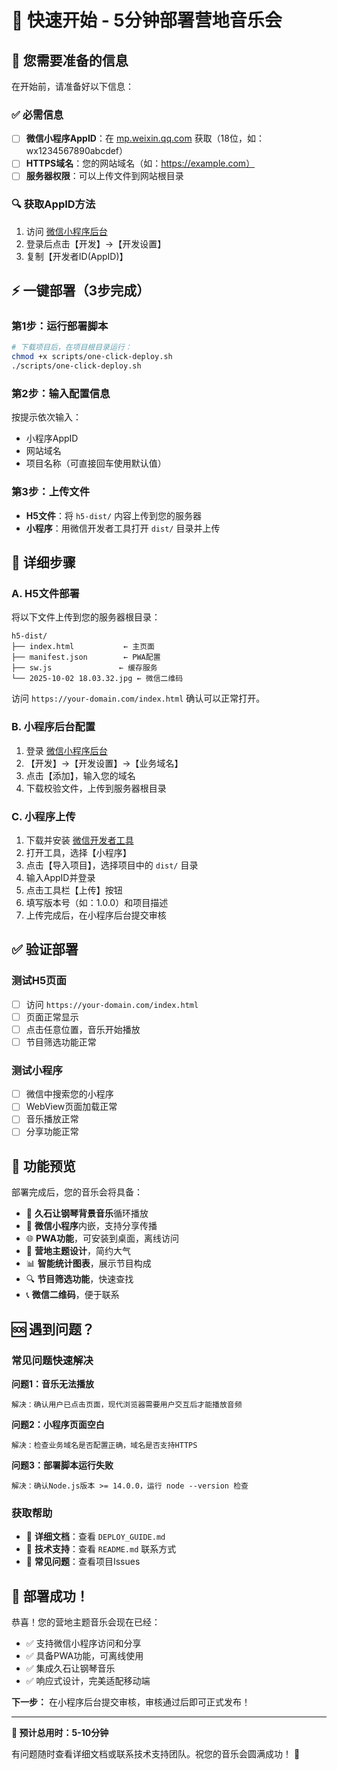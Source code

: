# 🚀 快速开始 - 5分钟部署营地音乐会

## 📱 您需要准备的信息

在开始前，请准备好以下信息：

### ✅ 必需信息
- [ ] **微信小程序AppID**：在 [mp.weixin.qq.com](https://mp.weixin.qq.com) 获取（18位，如：wx1234567890abcdef）
- [ ] **HTTPS域名**：您的网站域名（如：https://example.com）
- [ ] **服务器权限**：可以上传文件到网站根目录

### 🔍 获取AppID方法
1. 访问 [微信小程序后台](https://mp.weixin.qq.com)
2. 登录后点击【开发】→【开发设置】
3. 复制【开发者ID(AppID)】

## ⚡ 一键部署（3步完成）

### 第1步：运行部署脚本
```bash
# 下载项目后，在项目根目录运行：
chmod +x scripts/one-click-deploy.sh
./scripts/one-click-deploy.sh
```

### 第2步：输入配置信息
按提示依次输入：
- 小程序AppID
- 网站域名  
- 项目名称（可直接回车使用默认值）

### 第3步：上传文件
- **H5文件**：将 `h5-dist/` 内容上传到您的服务器
- **小程序**：用微信开发者工具打开 `dist/` 目录并上传

## 🎯 详细步骤

### A. H5文件部署
将以下文件上传到您的服务器根目录：
```
h5-dist/
├── index.html           ← 主页面
├── manifest.json        ← PWA配置
├── sw.js               ← 缓存服务
└── 2025-10-02 18.03.32.jpg ← 微信二维码
```

访问 `https://your-domain.com/index.html` 确认可以正常打开。

### B. 小程序后台配置
1. 登录 [微信小程序后台](https://mp.weixin.qq.com)
2. 【开发】→【开发设置】→【业务域名】
3. 点击【添加】，输入您的域名
4. 下载校验文件，上传到服务器根目录

### C. 小程序上传
1. 下载并安装 [微信开发者工具](https://developers.weixin.qq.com/miniprogram/dev/devtools/download.html)
2. 打开工具，选择【小程序】
3. 点击【导入项目】，选择项目中的 `dist/` 目录
4. 输入AppID并登录
5. 点击工具栏【上传】按钮
6. 填写版本号（如：1.0.0）和项目描述
7. 上传完成后，在小程序后台提交审核

## ✅ 验证部署

### 测试H5页面
- [ ] 访问 `https://your-domain.com/index.html`
- [ ] 页面正常显示
- [ ] 点击任意位置，音乐开始播放
- [ ] 节目筛选功能正常

### 测试小程序
- [ ] 微信中搜索您的小程序
- [ ] WebView页面加载正常
- [ ] 音乐播放正常
- [ ] 分享功能正常

## 🎵 功能预览

部署完成后，您的音乐会将具备：

- 🎼 **久石让钢琴背景音乐**循环播放
- 📱 **微信小程序**内嵌，支持分享传播
- 🌐 **PWA功能**，可安装到桌面，离线访问
- 🎨 **营地主题设计**，简约大气
- 📊 **智能统计图表**，展示节目构成
- 🔍 **节目筛选功能**，快速查找
- 📞 **微信二维码**，便于联系

## 🆘 遇到问题？

### 常见问题快速解决

**问题1：音乐无法播放**
```
解决：确认用户已点击页面，现代浏览器需要用户交互后才能播放音频
```

**问题2：小程序页面空白**
```
解决：检查业务域名是否配置正确，域名是否支持HTTPS
```

**问题3：部署脚本运行失败**
```
解决：确认Node.js版本 >= 14.0.0，运行 node --version 检查
```

### 获取帮助
- 📖 **详细文档**：查看 `DEPLOY_GUIDE.md`
- 🔧 **技术支持**：查看 `README.md` 联系方式
- 💬 **常见问题**：查看项目Issues

## 🎊 部署成功！

恭喜！您的营地主题音乐会现在已经：
- ✅ 支持微信小程序访问和分享
- ✅ 具备PWA功能，可离线使用
- ✅ 集成久石让钢琴音乐
- ✅ 响应式设计，完美适配移动端

**下一步：** 在小程序后台提交审核，审核通过后即可正式发布！

---

**🎯 预计总用时：5-10分钟**

有问题随时查看详细文档或联系技术支持团队。祝您的音乐会圆满成功！ 🎵